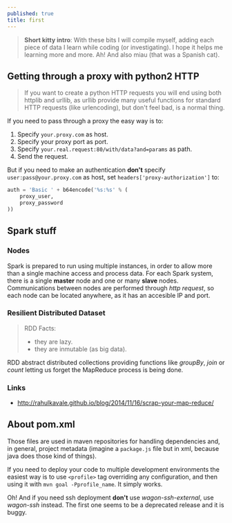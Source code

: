 ```yaml
---
published: true
title: first
---
```



> __Short kitty intro__: With these bits I will compile myself, adding each piece of data I learn while coding (or investigating). I hope it helps me learning more and more. Ah! And also miau (that was a Spanish cat).

## Getting through a proxy with python2 HTTP

> If you want to create a python HTTP requests you will end using both httplib and urllib, as urllib provide many useful functions for standard HTTP requests (like urlencoding), but don't feel bad, is a normal thing.

If you need to pass through a proxy the easy way is to:

1. Specify `your.proxy.com` as host.
2. Specify your proxy port as port.
3. Specify `your.real.request:80/with/data?and=params` as path.
4. Send the request.

But if you need to make an authentication __don't__ specify `user:pass@your.proxy.com` as host, set `headers['proxy-authorization']` to:

```python
auth = 'Basic ' + b64encode('%s:%s' % (
	proxy_user, 
	proxy_password
))
```

## Spark stuff

### Nodes

Spark is prepared to run using multiple instances, in order to allow more than
a single machine access and process data. For each Spark system, there is a
single __master__ node and one or many __slave__ nodes. Communications between
nodes are performed through _http request_, so each node can be located
anywhere, as it has an accesible IP and port.

### Resilient Distributed Dataset

> RDD Facts:
> - they are lazy.
> - they are inmutable (as big data).

RDD abstract distributed collections providing functions like _groupBy_, _join_
or _count_ letting us forget the MapReduce process is being done.

### Links

 - http://rahulkavale.github.io/blog/2014/11/16/scrap-your-map-reduce/
 
## About pom.xml

Those files are used in maven repositories for handling dependencies and, in general, project metadata (imagine a `package.js` file but in xml, because java does those kind of things).

If you need to deploy your code to multiple development environments the easiest way is to use `<profile>` tag overriding any configuration, and then using it with `mvn goal -Pprofile_name`. It simply works.

Oh! And if you need ssh deployment __don't__ use _wagon-ssh-external_, use _wagon-ssh_ instead. The first one seems to be a deprecated release and it is buggy.
